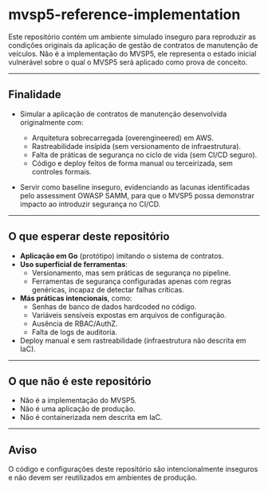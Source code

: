 # mvsp5-reference-implementation

Este repositório contém um ambiente simulado inseguro para reproduzir as condições originais da aplicação de gestão de contratos de manutenção de veículos. Não é a implementação do MVSP5, ele representa o estado inicial vulnerável sobre o qual o MVSP5 será aplicado como prova de conceito.

---

## Finalidade

- Simular a aplicação de contratos de manutenção desenvolvida originalmente com:
  - Arquitetura sobrecarregada (overengineered) em AWS.  
  - Rastreabilidade insípida (sem versionamento de infraestrutura).  
  - Falta de práticas de segurança no ciclo de vida (sem CI/CD seguro).  
  - Código e deploy feitos de forma manual ou terceirizada, sem controles formais.  

- Servir como baseline inseguro, evidenciando as lacunas identificadas pelo assessment OWASP SAMM, para que o MVSP5 possa demonstrar impacto ao introduzir segurança no CI/CD.

---

## O que esperar deste repositório

- **Aplicação em Go** (protótipo) imitando o sistema de contratos.  
- **Uso superficial de ferramentas**:
  - Versionamento, mas sem práticas de segurança no pipeline.  
  - Ferramentas de segurança configuradas apenas com regras genéricas, incapaz de detectar falhas críticas.  
- **Más práticas intencionais**, como:
  - Senhas de banco de dados hardcoded no código.  
  - Variáveis sensíveis expostas em arquivos de configuração.  
  - Ausência de RBAC/AuthZ.  
  - Falta de logs de auditoria.  
- Deploy manual e sem rastreabilidade (infraestrutura não descrita em IaC). 

---

## O que **não** é este repositório

- Não é a implementação do MVSP5.  
- Não é uma aplicação de produção.  
- Não é containerizada nem descrita em IaC. 

---

## Aviso

O código e configurações deste repositório são intencionalmente inseguros e não devem ser reutilizados em ambientes de produção.
